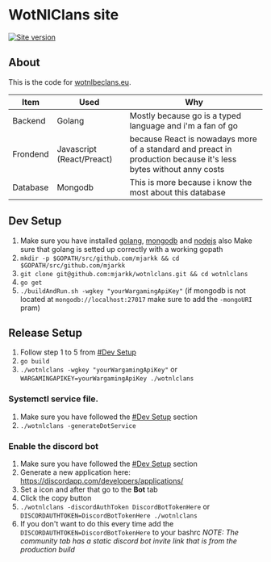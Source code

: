 # WotNlClans site
[![Site version](https://img.shields.io/badge/Site%20version-V3-blue.svg)](https://wotnlclans.unknownclouds.com/)

## About
This is the code for [wotnlbeclans.eu](https://wotnlbeclans.eu/).  

| Item | Used | Why |
|---|---|---|
| Backend | Golang | Mostly because go is a typed language and i'm a fan of go |
| Frondend | Javascript (React/Preact) | because React is nowadays more of a standard and preact in production because it's less bytes without anny costs  |
| Database | Mongodb | This is more because i know the most about this database |

## Dev Setup
1. Make sure you have installed [golang](https://golang.org/doc/install), [mongodb](https://docs.mongodb.com/manual/installation/) and [nodejs](https://nodejs.org/en/) also Make sure that golang is setted up correctly with a working gopath
2. `mkdir -p $GOPATH/src/github.com/mjarkk && cd $GOPATH/src/github.com/mjarkk`
3. `git clone git@github.com:mjarkk/wotnlclans.git && cd wotnlclans`
4. `go get`
5. `./buildAndRun.sh -wgkey "yourWargamingApiKey"` (if mongodb is not located at `mongodb://localhost:27017` make sure to add the `-mongoURI` pram)

## Release Setup
1. Follow step 1 to 5 from [#Dev Setup](#Dev%20Setup)
2. `go build`
3. `./wotnlclans -wgkey "yourWargamingApiKey"` or `WARGAMINGAPIKEY=yourWargamingApiKey ./wotnlclans`

### Systemctl service file.
1. Make sure you have followed the [#Dev Setup](#Release%20Setup) section
2. `./wotnlclans -generateDotService`

### Enable the discord bot
1. Make sure you have followed the [#Dev Setup](#Release%20Setup) section
2. Generate a new application here: https://discordapp.com/developers/applications/
3. Set a icon and after that go to the **Bot** tab
4. Click the copy button
5. `./wotnlclans -discordAuthToken DiscordBotTokenHere` or `DISCORDAUTHTOKEN=DiscordBotTokenHere ./wotnlclans`
6. If you don't want to do this every time add the `DISCORDAUTHTOKEN=DiscordBotTokenHere` to your bashrc
*NOTE: The community tab has a static discord bot invite link that is from the production build*
